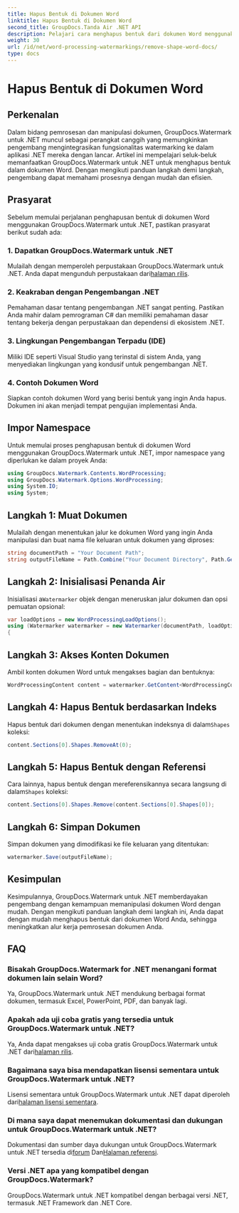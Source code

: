 ```yaml
---
title: Hapus Bentuk di Dokumen Word
linktitle: Hapus Bentuk di Dokumen Word
second_title: GroupDocs.Tanda Air .NET API
description: Pelajari cara menghapus bentuk dari dokumen Word menggunakan GroupDocs.Watermark untuk .NET. Manipulasi dokumen yang mudah, efisien, dan kuat.
weight: 30
url: /id/net/word-processing-watermarkings/remove-shape-word-docs/
type: docs
---
```

# Hapus Bentuk di Dokumen Word

## Perkenalan
Dalam bidang pemrosesan dan manipulasi dokumen, GroupDocs.Watermark untuk .NET muncul sebagai perangkat canggih yang memungkinkan pengembang mengintegrasikan fungsionalitas watermarking ke dalam aplikasi .NET mereka dengan lancar. Artikel ini mempelajari seluk-beluk memanfaatkan GroupDocs.Watermark untuk .NET untuk menghapus bentuk dalam dokumen Word. Dengan mengikuti panduan langkah demi langkah, pengembang dapat memahami prosesnya dengan mudah dan efisien.
## Prasyarat
Sebelum memulai perjalanan penghapusan bentuk di dokumen Word menggunakan GroupDocs.Watermark untuk .NET, pastikan prasyarat berikut sudah ada:
### 1. Dapatkan GroupDocs.Watermark untuk .NET
 Mulailah dengan memperoleh perpustakaan GroupDocs.Watermark untuk .NET. Anda dapat mengunduh perpustakaan dari[halaman rilis](https://releases.groupdocs.com/Watermark/net/).
### 2. Keakraban dengan Pengembangan .NET
Pemahaman dasar tentang pengembangan .NET sangat penting. Pastikan Anda mahir dalam pemrograman C# dan memiliki pemahaman dasar tentang bekerja dengan perpustakaan dan dependensi di ekosistem .NET.
### 3. Lingkungan Pengembangan Terpadu (IDE)
Miliki IDE seperti Visual Studio yang terinstal di sistem Anda, yang menyediakan lingkungan yang kondusif untuk pengembangan .NET. 
### 4. Contoh Dokumen Word
Siapkan contoh dokumen Word yang berisi bentuk yang ingin Anda hapus. Dokumen ini akan menjadi tempat pengujian implementasi Anda.

## Impor Namespace
Untuk memulai proses penghapusan bentuk di dokumen Word menggunakan GroupDocs.Watermark untuk .NET, impor namespace yang diperlukan ke dalam proyek Anda:
```csharp
using GroupDocs.Watermark.Contents.WordProcessing;
using GroupDocs.Watermark.Options.WordProcessing;
using System.IO;
using System;
```
## Langkah 1: Muat Dokumen
Mulailah dengan menentukan jalur ke dokumen Word yang ingin Anda manipulasi dan buat nama file keluaran untuk dokumen yang diproses:
```csharp
string documentPath = "Your Document Path";
string outputFileName = Path.Combine("Your Document Directory", Path.GetFileName(documentPath));
```
## Langkah 2: Inisialisasi Penanda Air
 Inisialisasi a`Watermarker` objek dengan meneruskan jalur dokumen dan opsi pemuatan opsional:
```csharp
var loadOptions = new WordProcessingLoadOptions();
using (Watermarker watermarker = new Watermarker(documentPath, loadOptions))
{
```
## Langkah 3: Akses Konten Dokumen
Ambil konten dokumen Word untuk mengakses bagian dan bentuknya:
```csharp
WordProcessingContent content = watermarker.GetContent<WordProcessingContent>();
```
## Langkah 4: Hapus Bentuk berdasarkan Indeks
 Hapus bentuk dari dokumen dengan menentukan indeksnya di dalam`Shapes` koleksi:
```csharp
content.Sections[0].Shapes.RemoveAt(0);
```
## Langkah 5: Hapus Bentuk dengan Referensi
 Cara lainnya, hapus bentuk dengan mereferensikannya secara langsung di dalam`Shapes` koleksi:
```csharp
content.Sections[0].Shapes.Remove(content.Sections[0].Shapes[0]);
```
## Langkah 6: Simpan Dokumen
Simpan dokumen yang dimodifikasi ke file keluaran yang ditentukan:
```csharp
watermarker.Save(outputFileName);
```

## Kesimpulan
Kesimpulannya, GroupDocs.Watermark untuk .NET memberdayakan pengembang dengan kemampuan memanipulasi dokumen Word dengan mudah. Dengan mengikuti panduan langkah demi langkah ini, Anda dapat dengan mudah menghapus bentuk dari dokumen Word Anda, sehingga meningkatkan alur kerja pemrosesan dokumen Anda.
## FAQ
### Bisakah GroupDocs.Watermark for .NET menangani format dokumen lain selain Word?
Ya, GroupDocs.Watermark untuk .NET mendukung berbagai format dokumen, termasuk Excel, PowerPoint, PDF, dan banyak lagi.
### Apakah ada uji coba gratis yang tersedia untuk GroupDocs.Watermark untuk .NET?
 Ya, Anda dapat mengakses uji coba gratis GroupDocs.Watermark untuk .NET dari[halaman rilis](https://releases.groupdocs.com/).
### Bagaimana saya bisa mendapatkan lisensi sementara untuk GroupDocs.Watermark untuk .NET?
 Lisensi sementara untuk GroupDocs.Watermark untuk .NET dapat diperoleh dari[halaman lisensi sementara](https://purchase.groupdocs.com/temporary-license/).
### Di mana saya dapat menemukan dokumentasi dan dukungan untuk GroupDocs.Watermark untuk .NET?
 Dokumentasi dan sumber daya dukungan untuk GroupDocs.Watermark untuk .NET tersedia di[forum](https://forum.groupdocs.com/c/watermark/19) Dan[Halaman referensi](https://tutorials.groupdocs.com/Watermark/net/).
### Versi .NET apa yang kompatibel dengan GroupDocs.Watermark?
GroupDocs.Watermark untuk .NET kompatibel dengan berbagai versi .NET, termasuk .NET Framework dan .NET Core.